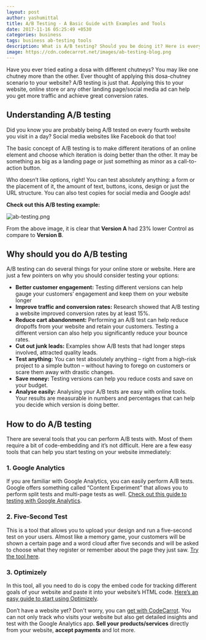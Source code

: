 ```yaml
---
layout: post
author: yashumittal
title: A/B Testing - A Basic Guide with Examples and Tools
date: 2017-11-16 05:25:49 +0530
categories: business
tags: business ab-testing tools
description: What is A/B testing? Should you be doing it? Here is everything you need to know about A/B testing, A/B testing examples and tools you can perform with.
image: https://cdn.codecarrot.net/images/ab-testing-blog.png
---
```


Have you ever tried eating a dosa with different chutneys? You may like one chutney more than the other. Ever thought of applying this dosa-chutney scenario to your website? A/B testing is just that. Applying this to your website, online store or any other landing page/social media ad can help you get more traffic and achieve great conversion rates.

## Understanding A/B testing

Did you know you are probably being A/B tested on every fourth website you visit in a day? Social media websites like Facebook do that too!

The basic concept of A/B testing is to make different iterations of an online element and choose which iteration is doing better than the other. It may be something as big as a landing page or just something as minor as a call-to-action button.

Who doesn’t like options, right! You can test absolutely anything: a form or the placement of it, the amount of text, buttons, icons, design or just the URL structure. You can also test copies for social media and Google ads!

**Check out this A/B testing example:**

![ab-testing.png](https://cdn.codecarrot.net/images/ab-testing.png)

From the above image, it is clear that **Version A** had 23% lower Control as compare to **Version B**.

## Why should you do A/B testing

A/B testing can do several things for your online store or website. Here are just a few pointers on why you should consider testing your options:

* **Better customer engagement:** Testing different versions can help gauge your customers’ engagement and keep them on your website longer
* **Improve traffic and conversion rates:** Research showed that A/B testing a website improved conversion rates by at least 15%.
* **Reduce cart abandonment:** Performing an A/B test can help reduce dropoffs from your website and retain your customers. Testing a different version can also help you significantly reduce your bounce rates.
* **Cut out junk leads:** Examples show A/B tests that had longer steps involved, attracted quality leads.
* **Test anything:** You can test absolutely anything – right from a high-risk project to a simple button – without having to forego on customers or scare them away with drastic changes.
* **Save money:** Testing versions can help you reduce costs and save on your budget.
* **Analyse easily:** Analysing your A/B tests are easy with online tools. Your results are measurable in numbers and percentages that can help you decide which version is doing better.

## How to do A/B testing

There are several tools that you can perform A/B tests with. Most of them require a bit of code-embedding and it’s not difficult. Here are a few easy tools that can help you start testing on your website immediately:

### 1. Google Analytics

If you are familiar with Google Analytics, you can easily perform A/B tests. Google offers something called “Content Experiment” that allows you to perform split tests and multi-page tests as well. [Check out this guide to testing with Google Analytics](/step-by-step-guide-to-ab-testing-with-google-analytics).

### 2. Five-Second Test

This is a tool that allows you to upload your design and run a five-second test on your users. Almost like a memory game, your customers will be shown a certain page and a word cloud after five seconds and will be asked to choose what they register or remember about the page they just saw. [Try the tool here](//fivesecondtest.com).

### 3. Optimizely

In this tool, all you need to do is copy the embed code for tracking different goals of your website and paste it into your website’s HTML code. [Here’s an easy guide to start using Optimizely](//www.youtube.com/watch?v=pJnpNgd-UdY).

Don’t have a website yet? Don't worry, you can [get with CodeCarrot](//www.codecarrot.net). You can not only track who visits your website but also get detailed insights and test with the Google Analytics app. **Sell your products/services** directly from your website, **accept payments** and lot more.
